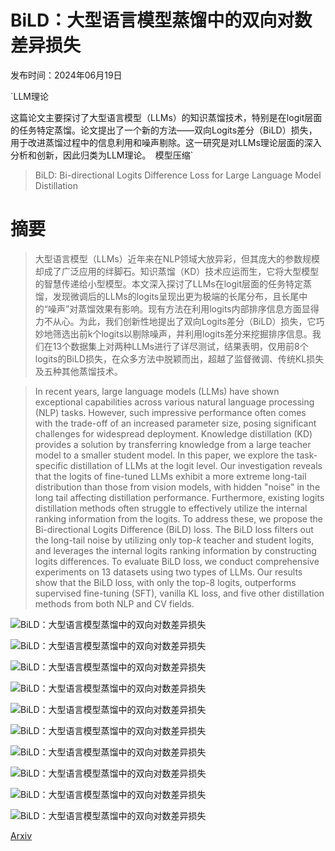 # BiLD：大型语言模型蒸馏中的双向对数差异损失

发布时间：2024年06月19日

`LLM理论

这篇论文主要探讨了大型语言模型（LLMs）的知识蒸馏技术，特别是在logit层面的任务特定蒸馏。论文提出了一个新的方法——双向Logits差分（BiLD）损失，用于改进蒸馏过程中的信息利用和噪声剔除。这一研究是对LLMs理论层面的深入分析和创新，因此归类为LLM理论。` `模型压缩`

> BiLD: Bi-directional Logits Difference Loss for Large Language Model Distillation

# 摘要

> 大型语言模型（LLMs）近年来在NLP领域大放异彩，但其庞大的参数规模却成了广泛应用的绊脚石。知识蒸馏（KD）技术应运而生，它将大型模型的智慧传递给小型模型。本文深入探讨了LLMs在logit层面的任务特定蒸馏，发现微调后的LLMs的logits呈现出更为极端的长尾分布，且长尾中的“噪声”对蒸馏效果有影响。现有方法在利用logits内部排序信息方面显得力不从心。为此，我们创新性地提出了双向Logits差分（BiLD）损失，它巧妙地筛选出前k个logits以剔除噪声，并利用logits差分来挖掘排序信息。我们在13个数据集上对两种LLMs进行了详尽测试，结果表明，仅用前8个logits的BiLD损失，在众多方法中脱颖而出，超越了监督微调、传统KL损失及五种其他蒸馏技术。

> In recent years, large language models (LLMs) have shown exceptional capabilities across various natural language processing (NLP) tasks. However, such impressive performance often comes with the trade-off of an increased parameter size, posing significant challenges for widespread deployment. Knowledge distillation (KD) provides a solution by transferring knowledge from a large teacher model to a smaller student model. In this paper, we explore the task-specific distillation of LLMs at the logit level. Our investigation reveals that the logits of fine-tuned LLMs exhibit a more extreme long-tail distribution than those from vision models, with hidden "noise" in the long tail affecting distillation performance. Furthermore, existing logits distillation methods often struggle to effectively utilize the internal ranking information from the logits. To address these, we propose the Bi-directional Logits Difference (BiLD) loss. The BiLD loss filters out the long-tail noise by utilizing only top-$k$ teacher and student logits, and leverages the internal logits ranking information by constructing logits differences. To evaluate BiLD loss, we conduct comprehensive experiments on 13 datasets using two types of LLMs. Our results show that the BiLD loss, with only the top-8 logits, outperforms supervised fine-tuning (SFT), vanilla KL loss, and five other distillation methods from both NLP and CV fields.

![BiLD：大型语言模型蒸馏中的双向对数差异损失](../../../paper_images/2406.13555/bild.jpg)

![BiLD：大型语言模型蒸馏中的双向对数差异损失](../../../paper_images/2406.13555/abl_temp.jpg)

![BiLD：大型语言模型蒸馏中的双向对数差异损失](../../../paper_images/2406.13555/abl_bild_k.jpg)

![BiLD：大型语言模型蒸馏中的双向对数差异损失](../../../paper_images/2406.13555/dataset_analysis.jpg)

![BiLD：大型语言模型蒸馏中的双向对数差异损失](../../../paper_images/2406.13555/calculation_time_analysis.jpg)

![BiLD：大型语言模型蒸馏中的双向对数差异损失](../../../paper_images/2406.13555/cat.jpg)

![BiLD：大型语言模型蒸馏中的双向对数差异损失](../../../paper_images/2406.13555/dogs.jpg)

![BiLD：大型语言模型蒸馏中的双向对数差异损失](../../../paper_images/2406.13555/lioness.jpg)

![BiLD：大型语言模型蒸馏中的双向对数差异损失](../../../paper_images/2406.13555/mushroom-2.jpg)

![BiLD：大型语言模型蒸馏中的双向对数差异损失](../../../paper_images/2406.13555/hat.jpg)

[Arxiv](https://arxiv.org/abs/2406.13555)
